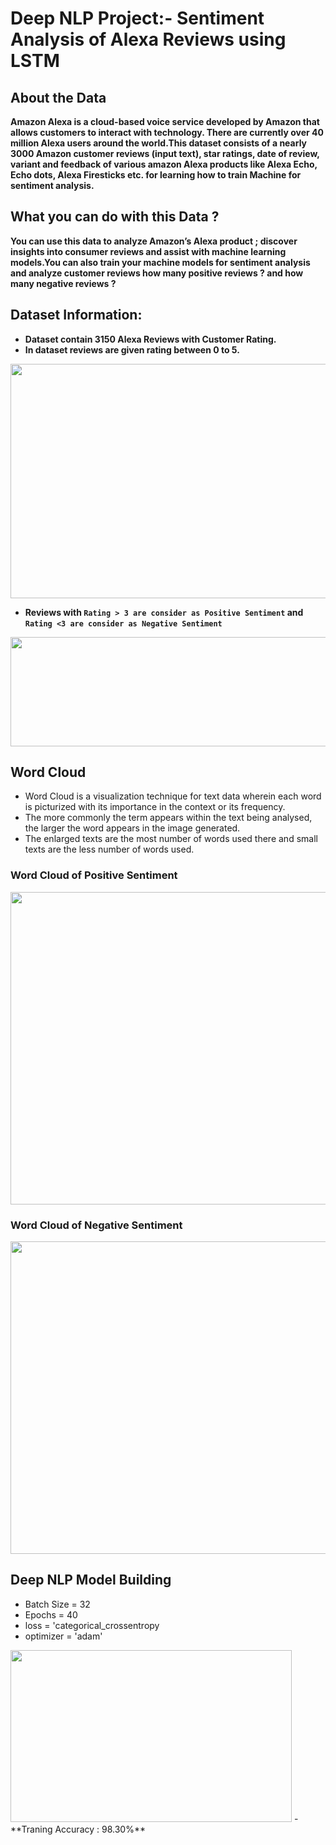 # Deep NLP Project:- Sentiment Analysis of Alexa Reviews using LSTM

## About the Data
**Amazon Alexa is a cloud-based voice service developed by Amazon that allows customers to interact with technology. There are currently over 40 million Alexa users around the world.This dataset consists of a nearly 3000 Amazon customer reviews (input text), star ratings, date of review, variant and feedback of various amazon Alexa products like Alexa Echo, Echo dots, Alexa Firesticks etc. for learning how to train Machine for sentiment analysis.**

## What you can do with this Data ?
**You can use this data to analyze Amazon’s Alexa product ; discover insights into consumer reviews and assist with machine learning models.You can also train your machine models for sentiment analysis and analyze customer reviews how many positive reviews ? and how many negative reviews ?**

## Dataset Information:
  - **Dataset contain 3150 Alexa Reviews with Customer Rating.**
  - **In dataset reviews are given rating between 0 to 5.**
  
  <img src="https://user-images.githubusercontent.com/90597433/183086111-b5e3e065-51db-46c2-9ffc-82d41a6a5f41.png" width="800" height="375">
  
  - **Reviews with `Rating > 3 are consider as Positive Sentiment` and `Rating <3 are consider as Negative Sentiment`**
  
  <img src="https://user-images.githubusercontent.com/90597433/183088545-d28499b4-c448-4ae7-9e1a-c2e8380208a5.png" width="600" height="175">
  
## Word Cloud

- Word Cloud is a visualization technique for text data wherein each word is picturized with its importance in the context or its frequency.
- The more commonly the term appears within the text being analysed, the larger the word appears in the image generated.
- The enlarged texts are the most number of words used there and small texts are the less number of words used.  
### Word Cloud of Positive Sentiment

<img src="https://user-images.githubusercontent.com/90597433/183084770-82f10354-d353-4f64-bacc-bee3c9b9e2e2.png" width="700" height="500">


### Word Cloud of Negative Sentiment
<img src="https://user-images.githubusercontent.com/90597433/183085047-41d628d3-b9d0-4298-b8e6-9ddce864becf.png" width="700" height="500">

## Deep NLP Model Building
- Batch Size = 32
- Epochs = 40
- loss = 'categorical_crossentropy
- optimizer = 'adam'

<img src="https://user-images.githubusercontent.com/90597433/183089761-3bc6863e-f062-41f7-a048-d53e707df1ba.png" width="450" height="275">
- **Traning Accuracy : 98.30%**


